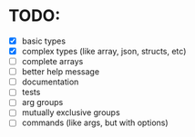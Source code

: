 # TODO:
- [x] basic types
- [x] complex types (like array, json, structs, etc)
- [ ] complete arrays
- [ ] better help message
- [ ] documentation
- [ ] tests
- [ ] arg groups
- [ ] mutually exclusive groups
- [ ] commands (like args, but with options)
